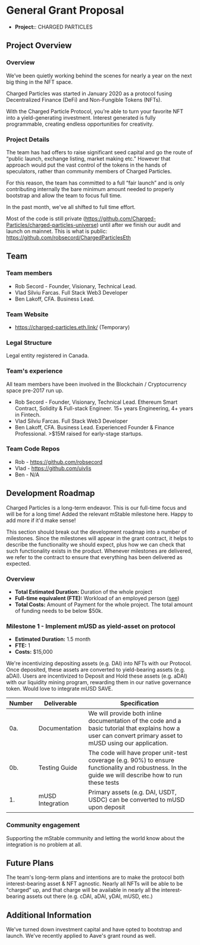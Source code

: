 # General Grant Proposal

* **Project:**: CHARGED PARTICLES

## Project Overview

### Overview
We’ve been quietly working behind the scenes for nearly a year on the next big thing in the NFT space.

Charged Particles was started in January 2020 as a protocol fusing Decentralized Finance (DeFi) and Non-Fungible Tokens (NFTs).

With the Charged Particle Protocol, you’re able to turn your favorite NFT into a yield-generating investment. Interest generated is fully programmable, creating endless opportunities for creativity.

### Project Details

The team has had offers to raise significant seed capital and go the route of “public launch, exchange listing, market making etc." However that approach would put the vast control of the tokens in the hands of speculators, rather than community members of Charged Particles.

For this reason, the team has committed to a full “fair launch” and is only contributing internally the bare minimum amount needed to properly bootstrap and allow the team to focus full time.  

In the past month, we've all shifted to full time effort.

Most of the code is still private (https://github.com/Charged-Particles/charged-particles-universe) until after we finish our audit and launch on mainnet. This is what is public: https://github.com/robsecord/ChargedParticlesEth

## Team

### Team members
* Rob Secord - Founder, Visionary, Technical Lead. 
* Vlad Silviu Farcas. Full Stack Web3 Developer
* Ben Lakoff, CFA. Business Lead.

### Team Website
* https://charged-particles.eth.link/ (Temporary)

### Legal Structure
Legal entity registered in Canada. 

### Team's experience
All team members have been involved in the Blockchain / Cryptocurrency space pre-2017 run up.
* Rob Secord - Founder, Visionary, Technical Lead. Ethereum Smart Contract, Solidity & Full-stack Engineer. 15+ years Engineering, 4+ years in Fintech. 
* Vlad Silviu Farcas. Full Stack Web3 Developer
* Ben Lakoff, CFA. Business Lead. Experienced Founder & Finance Professional. >$15M raised for early-stage startups.

### Team Code Repos
* Rob - https://github.com/robsecord
* Vlad - https://github.com/uivlis
* Ben - N/A

## Development Roadmap
Charged Particles is a long-term endeavor. This is our full-time focus and will be for a long time! Added the relevant mStable milestone here. Happy to add more if it'd make sense!

This section should break out the development roadmap into a number of milestones. Since the milestones will appear in the grant contract, it helps to describe the functionality we should expect, plus how we can check that such functionality exists in the product. Whenever milestones are delivered, we refer to the contract to ensure that everything has been delivered as expected.

### Overview
* **Total Estimated Duration:** Duration of the whole project
* **Full-time equivalent (FTE):**  Workload of an employed person ([see](https://en.wikipedia.org/wiki/Full-time_equivalent))
* **Total Costs:** Amount of Payment for the whole project. The total amount of funding needs to be below $50k.

### Milestone 1 - Implement mUSD as yield-asset on protocol
* **Estimated Duration:** 1.5 month
* **FTE:**  1
* **Costs:** $15,000

We're incentivizing depositing assets (e.g. DAI) into NFTs with our Protocol. Once deposited, these assets are converted to yield-bearing assets (e.g. aDAI). Users are incentivized to Deposit and Hold these assets (e.g. aDAI) with our liquidity mining program, rewarding them in our native governance token. Would love to integrate mUSD SAVE.


| Number | Deliverable | Specification |
| ------------- | ------------- | ------------- |
| 0a. | Documentation | We will provide both inline documentation of the code and a basic tutorial that explains how a user can convert primary asset to mUSD using our application. |
| 0b. | Testing Guide | The code will have proper unit-test coverage (e.g. 90%) to ensure functionality and robustness. In the guide we will describe how to run these tests |
| 1. | mUSD Integration| Primary assets (e.g. DAI, USDT, USDC) can be converted to mUSD upon deposit |



### Community engagement

Supporting the mStable community and letting the world know about the integration is no problem at all. 

## Future Plans
The team's long-term plans and intentions are to make the protocol both interest-bearing asset & NFT agnostic. Nearly all NFTs will be able to be "charged" up, and that charge will be available in nearly all the interest-bearing assets out there (e.g. cDAI, aDAI, yDAI, mUSD, etc.)

## Additional Information
We've turned down investment capital and have opted to bootstrap and launch. We've recently applied to Aave's grant round as well.

